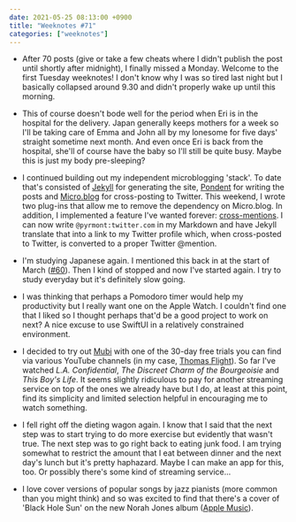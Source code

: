 ```yaml
---
date: 2021-05-25 08:13:00 +0900
title: "Weeknotes #71"
categories: ["weeknotes"]
---
```


- After 70 posts (give or take a few cheats where I didn't publish the post until shortly after midnight), I finally missed a Monday. Welcome to the first Tuesday weeknotes! I don't know why I was so tired last night but I basically collapsed around 9.30 and didn't properly wake up until this morning.

- This of course doesn't bode well for the period when Eri is in the hospital for the delivery. Japan generally keeps mothers for a week so I'll be taking care of Emma and John all by my lonesome for five days' straight sometime next month. And even once Eri is back from the hospital, she'll of course have the baby so I'll still be quite busy. Maybe this is just my body pre-sleeping?

- I continued building out my independent microblogging 'stack'. To date that's consisted of [Jekyll](https://jekyllrb.org) for generating the site, [Pondent](https://pyrmont.github.io/pondent) for writing the posts and [Micro.blog](https://micro.blog) for cross-posting to Twitter. This weekend, I wrote two plug-ins that allow me to remove the dependency on Micro.blog. In addition, I implemented a feature I've wanted forever: [cross-mentions](https://articles.inqk.net/2021/05/24/cross-mentions.html). I can now write `@pyrmont:twitter.com` in my Markdown and have Jekyll translate that into a link to my Twitter profile which, when cross-posted to Twitter, is converted to a proper Twitter @​mention.

- I'm studying Japanese again. I mentioned this back in at the start of March ([#60](https://updates.inqk.net/post/1615175460.html)). Then I kind of stopped and now I've started again. I try to study everyday but it's definitely slow going.

- I was thinking that perhaps a Pomodoro timer would help my productivity but I really want one on the Apple Watch. I couldn't find one that I liked so I thought perhaps that'd be a good project to work on next? A nice excuse to use SwiftUI in a relatively constrained environment.

- I decided to try out [Mubi](https://mubi.com) with one of the 30-day free trials you can find via various YouTube channels (in my case, [Thomas Flight](https://www.youtube.com/user/thecreativesidetv)). So far I've watched _L.A. Confidential_, _The Discreet Charm of the Bourgeoisie_ and _This Boy's Life_. It seems slightly ridiculous to pay for another streaming service on top of the ones we already have but I do, at least at this point, find its simplicity and limited selection helpful in encouraging me to watch something.

- I fell right off the dieting wagon again. I know that I said that the next step was to start trying to do more exercise but evidently that wasn't true. The next step was to go right back to eating junk food. I am trying somewhat to restrict the amount that I eat between dinner and the next day's lunch  but it's pretty haphazard. Maybe I can make an app for this, too. Or possibly there's some kind of streaming service...

- I love cover versions of popular songs by jazz pianists (more common than you might think) and so was excited to find that there's a cover of 'Black Hole Sun' on the new Norah Jones album ([Apple Music](https://music.apple.com/us/album/black-hole-sun-live/1554405839?i=1554406552)).
